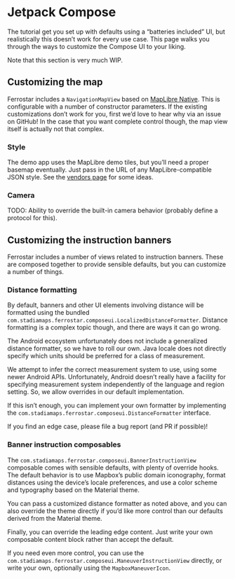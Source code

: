 # Jetpack Compose

The tutorial get you set up with defaults using a “batteries included” UI,
but realistically this doesn’t work for every use case.
This page walks you through the ways to customize the Compose UI to your liking.

Note that this section is very much WIP.

## Customizing the map

Ferrostar includes a `NavigationMapView` based on [MapLibre Native](https://maplibre.org/).
This is configurable with a number of constructor parameters.
If the existing customizations don’t work for you,
first we’d love to hear why via an issue on GitHub!
In the case that you want complete control though,
the map view itself is actually not that complex.

### Style

The demo app uses the MapLibre demo tiles, but you’ll need a proper basemap eventually.
Just pass in the URL of any MapLibre-compatible JSON style.
See the [vendors page](./vendors.md) for some ideas.

### Camera

TODO: Ability to override the built-in camera behavior (probably define a protocol for this).

## Customizing the instruction banners

Ferrostar includes a number of views related to instruction banners.
These are composed together to provide sensible defaults,
but you can customize a number of things.

### Distance formatting

By default, banners and other UI elements involving distance will be formatted using the bundled `com.stadiamaps.ferrostar.composeui.LocalizedDistanceFormatter`.
Distance formatting is a complex topic though, and there are ways it can go wrong.

The Android ecosystem unfortunately does not include a generalized distance formatter,
so we have to roll our own.
Java locale does not directly specify which units should be preferred for a class of measurement.

We attempt to infer the correct measurement system to use,
using some newer Android APIs.
Unfortunately, Android doesn’t really have a facility for specifying measurement system
independently of the language and region setting.
So, we allow overrides in our default implementation.

If this isn’t enough, you can implement your own formatter
by implementing the `com.stadiamaps.ferrostar.composeui.DistanceFormatter` interface.

If you find an edge case, please file a bug report (and PR if possible)!

### Banner instruction composables

The `com.stadiamaps.ferrostar.composeui.BannerInstructionView` composable
comes with sensible defaults, with plenty of override hooks.
The default behavior is to use Mapbox’s public domain iconography,
format distances using the device’s locale preferences,
and use a color scheme and typography based on the Material theme.

You can pass a customized distance formatter as noted above,
and you can also override the theme directly if you’d like
more control than our defaults derived from the Material theme.

Finally, you can override the leading edge content.
Just write your own composable content block rather than accept the default.

If you need even more control, you can use the `com.stadiamaps.ferrostar.composeui.ManeuverInstructionView` directly,
or write your own, optionally using the `MapboxManeuverIcon`.
